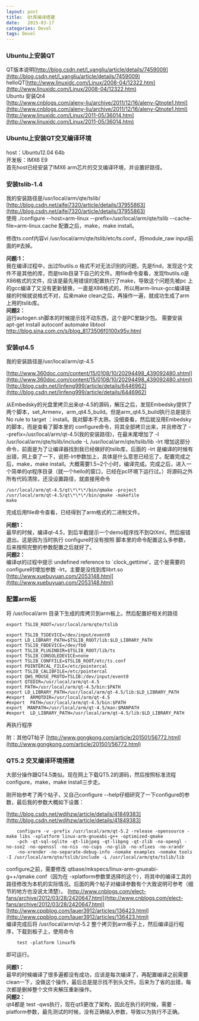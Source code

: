 ```yaml
---
layout: post
title:  Qt库编译搭建
date:   2015-03-17 
categories: Devel
tags: Devel
---
```


### Ubuntu上安装QT
QT版本说明[http://blog.csdn.net/l_yangliu/article/details/7459009](http://blog.csdn.net/l_yangliu/article/details/7459009)  
helloQT[http://www.linuxidc.com/Linux/2008-04/12322.htm](http://www.linuxidc.com/Linux/2008-04/12322.htm)  
Ubuntu 安装Qt4  
[http://www.cnblogs.com/aleny-liu/archive/2011/12/16/aleny-Qtnote1.html](http://www.cnblogs.com/aleny-liu/archive/2011/12/16/aleny-Qtnote1.html)  
[http://www.linuxidc.com/Linux/2011-05/36014.htm](http://www.linuxidc.com/Linux/2011-05/36014.htm)

### Ubuntu上安装QT交叉编译环境
host：Ubuntu12.04 64b  
开发板：IMX6 E9  
首先host已经安装了IMX6 arm芯片的交叉编译环境，并设置好路径。

### 安装tslib-1.4
我的安装路径是/usr/local/arm/qte/tslib/  
[http://blog.csdn.net/aifei7320/article/details/37955863](http://blog.csdn.net/aifei7320/article/details/37955863)  
使用 ./configure  --host=arm-linux  --prefix=/usr/local/arm/qte/tslib  --cache-file=arm-linux.cache 配置之后，make，make install。

修改ts.conf内容vi /usr/local/arm/qte/tslib/etc/ts.conf，将module_raw input前面的#去掉。


**问题:1：**  
我在编译过程中，出过fbutils.o 格式不对无法识别的问题，先是find，发现这个文件不是其他的库，而是tslib目录下自己的文件。用file命令查看，发现fbutils.o是X86格式的文件，应该是最先用错误的配置执行了make，导致这个问题先被pc 上的gcc编译了又没有更新替换，一直是X86格式的，所以用arm-linux-gcc编译链接的时候就说格式不对，后来make clean之后，再操作一遍，就成功生成了arm上用的tslib库。  
**问题2：**  
运行autogen.sh脚本的时候提示找不动东西，这个是PC里缺少包。 需要安装 apt-get install autoconf automake libtool
http://blog.sina.com.cn/s/blog_8173506f0100x95v.html

### 安装qt4.5
我的安装路径是/usr/local/arm/qt-4.5

[http://www.360doc.com/content/15/0108/10/20294498_439092480.shtml](http://www.360doc.com/content/15/0108/10/20294498_439092480.shtml)  
[http://blog.csdn.net/linfeng999/article/details/6446962](http://blog.csdn.net/linfeng999/article/details/6446962)

从Embedsky的光盘里拷贝出来qt-4.5的源码，解压之后，发现Embedsky提供了两个脚本，set_Armenv，arm_qt4.5_build。但是arm_qt4.5_build执行总是提示No rule to target ：install。我对脚本不太熟，没细查看，然后就没用Embedsky的脚本，而是查看了脚本里的 configure命令，将其全部拷贝出来，并且修改了  --prefix=/usr/local/arm/qt-4.5(我的安装路径)，在最末尾增加了 -I /usr/local/arm/qte/tslib/include -L /usr/local/arm/qte/tslib/lib -lrt  增加这部分命令，前面是为了让编译器找到我已经做好的tslib库，后面的 -lrt 是编译的时候有出错，网上查了一下，说把-lrt参数加上，具体是什么意思已经忘了。配置完成之后，make，make install。大概需要1.5~2个小时，编译完成。完成之后，进入一个简单的qt程序目录（就一个hello的窗口，已经在pc环境下运行过。）将源码之外所有代码清除，还没设置路径，就直接用命令   
```
/usr/local/arm/qt-4.5/qt\*\*\*/bin/qmake -project  
/usr/local/arm/qt-4.5/qt\*\*\*/bin/qmake -makefile    
make
```    
完成后用file命令查看，已经得到了arm格式的二进制文件。

**问题1：**  
最早的时候，编译qt-4.5，到后半截提示一个demo程序找不到QtXml，然后报错退出。这是因为当时执行 configure时没有按照 脚本里的命令配置这么多参数，后来按照完整的参数配置之后就好了。  
**问题2：**  
编译qt的过程中提示 undefined reference to `clock_gettime’，这个是需要的configure时增加参数 -lrt，主要是没找到库librt.so  
[http://www.xuebuyuan.com/2053148.html](http://www.xuebuyuan.com/2053148.html)

### 配置arm板
将 /usr/local/arm 目录下生成的库拷贝到arm板上。然后配置好相关的路径

    export TSLIB_ROOT=/usr/local/arm/qte/tslib 

    export TSLIB_TSDEVICE=/dev/input/event0
    export LD_LIBRARY_PATH=$TSLIB_ROOT/lib:$LD_LIBRARY_PATH
    export TSLIB_FBDEVICE=/dev/fb0
    export TSLIB_PLUGINDIR=$TSLIB_ROOT/lib/ts
    export TSLIB_CONSOLEDEVICE=none
    export TSLIB_CONFFILE=$TSLIB_ROOT/etc/ts.conf
    export POINTERCAL_FILE=/etc/pointercal
    export TSLIB_CALIBFILE=/etc/pointercal
    export QWS_MOUSE_PROTO=TSLIB:/dev/input/event0
    export QTEDIR=/usr/local/arm/qt-4.5
    export PATH=/usr/local/arm/qt-4.5/bin:$PATH
    export LD_LIBRARY_PATH=/usr/local/arm/qt-4.5/lib:$LD_LIBRARY_PATH
    #export  ARMQTDIR=/usr/local/arm/qt-4.5
    #export  PATH=/usr/local/arm/qt-4.5/bin:$PATH
    export  MANPATH=/usr/local/arm/qt-4.5/man:$MANPATH
    #export  LD_LIBRARY_PATH=/usr/local/arm/qt-4.5/lib:$LD_LIBRARY_PATH

再执行程序

附：其他QT帖子
[http://www.gongkong.com/article/201501/56772.html](http://www.gongkong.com/article/201501/56772.html)  


### QT5.2 交叉编译环境搭建
大部分操作跟QT4.5类似。现在网上下载QT5.2的源码，然后按照标准流程  configure，make，make install三步走。

刚开始参考了两个帖子，又自己configure --help仔细研究了一下configure的参数，最后我的参数大概如下设置：

[http://blog.csdn.net/wdjhzw/article/details/41849383](http://blog.csdn.net/wdjhzw/article/details/41849383)  

        configure -v -prefix /usr/local/arm/qt-5.2 -release -opensource -make libs -xplatform linux-arm-gnueabi-g++ -optimized-qmake 
        -pch -qt-sql-sqlite -qt-libjpeg -qt-libpng -qt-zlib -no-opengl -no-sse2 -no-openssl -no-nis -no-cups -no-glib -no-xfixes -no-xrandr 
        -no-xrender -no-separate-debug-info -nomake examples -nomake tools -I /usr/local/arm/qte/tslib/include -L /usr/local/arm/qte/tslib/lib

configure之前，需要修改  qtbase/mkspecs/linux-arm-gnueabi-g++/qmake.conf（因为在 -xplatform参数里选择的这个），将其中的编译工具的路径修改为本机的实际情况。后面的两个帖子对编译参数有个大致说明可参考（细节的地方也没说太清楚）。 
[http://www.cnblogs.com/elect-fans/archive/2012/03/28/2420647.html](http://www.cnblogs.com/elect-fans/archive/2012/03/28/2420647.html)  
[http://www.cppblog.com/lauer3912/articles/136423.html](http://www.cppblog.com/lauer3912/articles/136423.html)  
编译完成后将 /usr/local/arm/qt-5.2 整个拷贝到arm板子上，然后编译运行程序，下载到板子上，使用命令

        test -platform linuxfb

即可运行。

**问题1：**  
最早的时候编译了很多遍都没有成功，应该是每次编译了，再配置编译之前需要clean一下，没做这个操作，最后总是提示找不到头文件。后来为了省的出错，每次都是删掉整个文件夹解压重新操作。  
**问题2：**  
qt4都是  test -qws执行，现在qt5更改了架构，因此在执行的时候，需要 -platform参数，最先测试的时候，没有正确输入参数，导致以为执行不正确。



